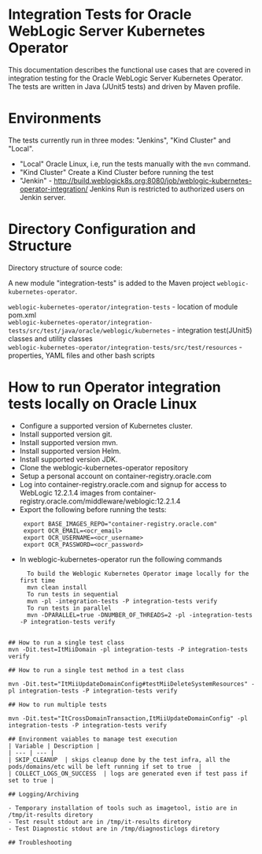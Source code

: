 # Integration Tests for Oracle WebLogic Server Kubernetes Operator

This documentation describes the functional use cases that are covered in integration testing for the Oracle WebLogic Server Kubernetes Operator. The tests are written in Java (JUnit5 tests) and driven by Maven profile.

# Environments

The tests currently run in three modes: "Jenkins", "Kind Cluster" and "Local".

* "Local" Oracle Linux, i.e, run the tests manually with the `mvn` command.
* "Kind Cluster" Create a Kind Cluster before running the test  
* "Jenkin" - http://build.weblogick8s.org:8080/job/weblogic-kubernetes-operator-integration/ Jenkins Run is restricted to authorized users on Jenkin server.

# Directory Configuration and Structure
 
Directory structure of source code:

A new module "integration-tests" is added to the Maven project `weblogic-kubernetes-operator`.

`weblogic-kubernetes-operator/integration-tests` - location of module pom.xml  
`weblogic-kubernetes-operator/integration-tests/src/test/java/oracle/weblogic/kubernetes` - integration test(JUnit5) classes and utility classes  
`weblogic-kubernetes-operator/integration-tests/src/test/resources` - properties, YAML files and other bash scripts

# How to run Operator integration tests locally on Oracle Linux

- Configure a supported version of Kubernetes cluster.
- Install supported version git.
- Install supported version mvn.
- Install supported version Helm.
- Install supported version JDK.
- Clone the weblogic-kubernetes-operator repository
- Setup a personal account on container-registry.oracle.com
- Log into container-registry.oracle.com and signup for access to WebLogic 12.2.1.4 images from container-registry.oracle.com/middleware/weblogic:12.2.1.4
- Export the following before running the tests:
   ```
    export BASE_IMAGES_REPO="container-registry.oracle.com"
    export OCR_EMAIL=<ocr_email>
    export OCR_USERNAME=<ocr_username>
    export OCR_PASSWORD=<ocr_password> 
   ```
- In weblogic-kubernetes-operator run the following commands
  ```
    To build the Weblogic Kubernetes Operator image locally for the first time 
    mvn clean install 
    To run tests in sequential
    mvn -pl -integration-tests -P integration-tests verify
    To run tests in parallel
    mvn -DPARALLEL=true -DNUMBER_OF_THREADS=2 -pl -integration-tests -P integration-tests verify
```

## How to run a single test class 
mvn -Dit.test=ItMiiDomain -pl integration-tests -P integration-tests verify

## How to run a single test method in a test class 

mvn -Dit.test="ItMiiUpdateDomainConfig#testMiiDeleteSystemResources" -pl integration-tests -P integration-tests verify

## How to run multiple tests

mvn -Dit.test="ItCrossDomainTransaction,ItMiiUpdateDomainConfig" -pl integration-tests -P integration-tests verify

## Environment vaiables to manage test execution 
| Variable | Description |
| --- | --- |
| SKIP_CLEANUP  | skips cleanup done by the test infra, all the pods/domains/etc will be left running if set to true  |
| COLLECT_LOGS_ON_SUCCESS  | logs are generated even if test pass if set to true |

## Logging/Archiving

- Temporary installation of tools such as imagetool, istio are in /tmp/it-results diretory
- Test result stdout are in /tmp/it-results diretory
- Test Diagnostic stdout are in /tmp/diagnosticlogs diretory

## Troubleshooting
